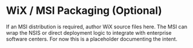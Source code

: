 # WiX / MSI Packaging (Optional)

If an MSI distribution is required, author WiX source files here. The MSI can
wrap the NSIS or direct deployment logic to integrate with enterprise software
centers. For now this is a placeholder documenting the intent.

